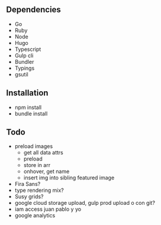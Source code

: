 Dependencies
--

- Go
- Ruby
- Node
- Hugo
- Typescript
- Gulp cli
- Bundler
- Typings
- gsutil


Installation
--

- npm install
- bundle install


Todo
--

- preload images
	- get all data attrs
	- preload
	- store in arr
	- onhover, get name
	- insert img into sibling featured image
- Fira Sans?
- type rendering mix?
- Susy grids?
- google cloud storage upload, gulp prod upload o con git?
- iam access juan pablo y yo
- google analytics